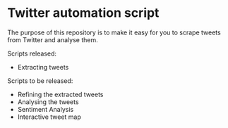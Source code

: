 # Twitter automation script

The purpose of this repository is to make it easy for you to scrape tweets from Twitter and analyse them.

  Scripts released:
  * Extracting tweets
  
  Scripts to be released:
  * Refining the extracted tweets
  * Analysing the tweets
  * Sentiment Analysis
  * Interactive tweet map
